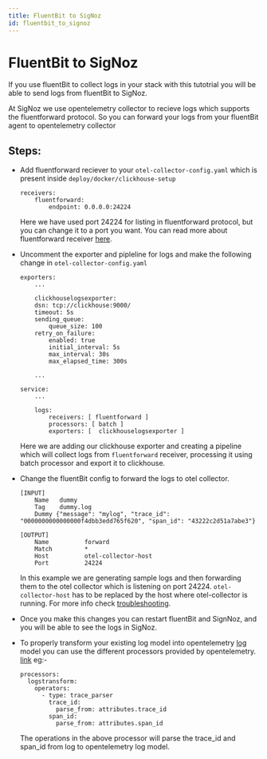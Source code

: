 ```yaml
---
title: FluentBit to SigNoz
id: fluentbit_to_signoz
---
```


# FluentBit to SigNoz

If you use fluentBit to collect logs in your stack with this tutotrial you will be able to send logs from fluentBit to SigNoz.

At SigNoz we use opentelemetry collector to recieve logs which supports the fluentforward protocol. So you can forward your logs from your fluentBit agent to opentelemetry collector

## Steps:
* Add fluentforward reciever to your `otel-collector-config.yaml` which is present inside `deploy/docker/clickhouse-setup`
    ```
    receivers:
        fluentforward:
            endpoint: 0.0.0.0:24224
    ```
    Here we have used port 24224 for listing in fluentforward protocol, but you can change it to a port you want.
    You can read more about fluentforward receiver [here](https://github.com/open-telemetry/opentelemetry-collector-contrib/tree/main/receiver/fluentforwardreceiver).

* Uncomment the exporter and pipleline for logs and make the following change in `otel-collector-config.yaml`
    ```
    exporters:
        ...
        
        clickhouselogsexporter:
        dsn: tcp://clickhouse:9000/
        timeout: 5s
        sending_queue:
            queue_size: 100
        retry_on_failure:
            enabled: true
            initial_interval: 5s
            max_interval: 30s
            max_elapsed_time: 300s
        
        ...

    service:
        ...

        logs:
            receivers: [ fluentforward ]
            processors: [ batch ]
            exporters: [  clickhouselogsexporter ]
    ```
    Here we are adding our clickhouse exporter and creating a pipeline which will collect logs from `fluentforward` receiver, processing it using batch processor and export it to clickhouse.

* Change the fluentBit config to forward the logs to otel collector.
    ```
    [INPUT]
        Name   dummy
        Tag    dummy.log
        Dummy {"message": "mylog", "trace_id": "0000000000000000f4dbb3edd765f620", "span_id": "43222c2d51a7abe3"}

    [OUTPUT]
        Name          forward
        Match         *
        Host          otel-collector-host
        Port          24224
    ```
    In this example we are generating sample logs and then forwarding them to the otel collector which is listening on  port 24224.
    `otel-collector-host` has to be replaced by the host where otel-collector is running. For more info check [troubleshooting](../install/troubleshooting.md#signoz-otel-collector-address-grid). 
*  Once you make this changes you can restart fluentBit and SignNoz, and you will be able to see the logs in SigNoz.
*  To properly transform your existing log model into opentelemetry [log](https://github.com/open-telemetry/opentelemetry-specification/blob/main/specification/logs/data-model.md) model you can use the different processors provided by opentelemetry. [link](./logs.md#processors-available-for-processing-logs)
    eg:- 
    ```
    processors:
      logstransform:
        operators:
          - type: trace_parser
            trace_id:
              parse_from: attributes.trace_id
            span_id:
              parse_from: attributes.span_id
    ```
    The operations in the above processor will parse the trace_id and span_id from log to opentelemetry log model.